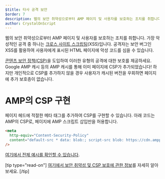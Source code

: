 ```yaml
---
$title: 타사 공격 보안
$order: 7
description: 웹의 보안 취약성으로부터 AMP 페이지 및 사용자를 보호하는 조치를 취합니다
author: CrystalOnScript
---
```


웹의 보안 취약성으로부터 AMP 페이지 및 사용자를 보호하는 조치를 취합니다. 가장 악성적인 공격 중 하나는 [크로스 사이트 스크립팅](https://www.google.com/about/appsecurity/learning/xss/)(XSS)입니다. 공격자는 보안 버그인 XSS를 활용하여 사용자에게 표시된 HTML 페이지에 악성 코드를 심을 수 있습니다.

<a class="" href="https://csp.withgoogle.com/docs/index.html">콘텐츠 보안 정책(CSP)</a>을 도입하여 이러한 유형의 공격에 대한 보호를 제공하세요. Google AMP 캐시 등의 AMP 캐시를 통해 이미 페이지에 CSP가 추가되었습니다! 하지만 개인적으로 CSP를 추가하지 않을 경우 사용자가 캐시된 버전을 우회하면 페이지에 추가 보호층이 없습니다.

# AMP의 CSP 구현

페이지 헤드에 적절한 메타 태그를 추가하여 CSP를 구현할 수 있습니다. 아래 코드는 AMP의 CSP로, 페이지에 AMP 스크립트 삽입만을 허용합니다.

```html
<meta
  http-equiv="Content-Security-Policy"
  content="default-src * data: blob:; script-src blob: https://cdn.ampproject.org/v0.js https://cdn.ampproject.org/v0/ https://cdn.ampproject.org/viewer/ https://cdn.ampproject.org/rtv/; object-src 'none'; style-src 'unsafe-inline' https://cdn.ampproject.org/rtv/ https://cdn.materialdesignicons.com https://cloud.typography.com https://fast.fonts.net https://fonts.googleapis.com https://maxcdn.bootstrapcdn.com https://p.typekit.net https://use.fontawesome.com https://use.typekit.net; report-uri https://csp-collector.appspot.com/csp/amp"
/>
```

[여기에서 전체 예시를 확인할 수 있습니다](https://github.com/ampproject/amphtml/blob/main/examples/csp.amp.html).

[tip type="read-on"] [여기에서 보안 취약성 및 CSP 보호에 관한 정보](https://developer.mozilla.org/en-US/docs/Web/HTTP/CSP)를 자세히 알아보세요. [/tip]
